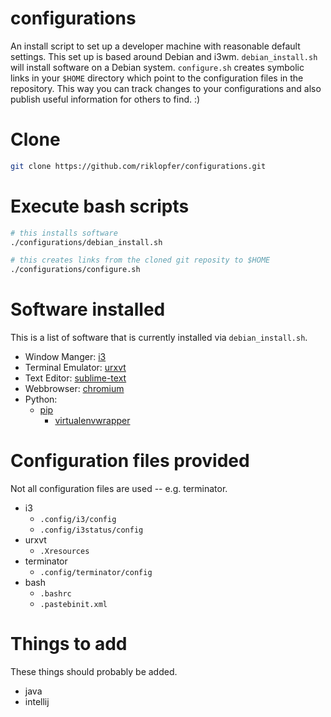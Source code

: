 # configurations
An install script to set up a developer machine with reasonable default settings. This set up is based around Debian and i3wm. `debian_install.sh` will install software on a Debian system. `configure.sh` creates symbolic links in your `$HOME` directory which point to the configuration files in the repository. This way you can track changes to your configurations and also publish useful information for others to find. :)

# Clone

```bash
git clone https://github.com/riklopfer/configurations.git
```

# Execute bash scripts

```bash
# this installs software
./configurations/debian_install.sh

# this creates links from the cloned git reposity to $HOME 
./configurations/configure.sh
```
# Software installed
This is a list of software that is currently installed via `debian_install.sh`. 

  * Window Manger: [i3](https://i3wm.org/)
  * Terminal Emulator: [urxvt](http://software.schmorp.de/pkg/rxvt-unicode.html)
  * Text Editor: [sublime-text](https://www.sublimetext.com/3)
  * Webbrowser: [chromium](https://www.chromium.org/Home)
  * Python: 
    * [pip](https://en.wikipedia.org/wiki/Pip_(package_manager))
      * [virtualenvwrapper](https://virtualenvwrapper.readthedocs.io/en/latest/)

# Configuration files provided
Not all configuration files are used -- e.g. terminator. 

  * i3
    * `.config/i3/config`
    * `.config/i3status/config`
  * urxvt
    * `.Xresources`
  * terminator
    * `.config/terminator/config`
  * bash
    * `.bashrc`
    * `.pastebinit.xml`

# Things to add
These things should probably be added.

  * java
  * intellij
